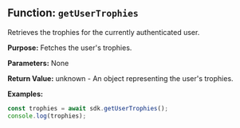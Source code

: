 ## Function: `getUserTrophies`

Retrieves the trophies for the currently authenticated user.

**Purpose:**
Fetches the user's trophies.

**Parameters:**
None

**Return Value:**
unknown - An object representing the user's trophies.

**Examples:**
```typescript
const trophies = await sdk.getUserTrophies();
console.log(trophies);
```